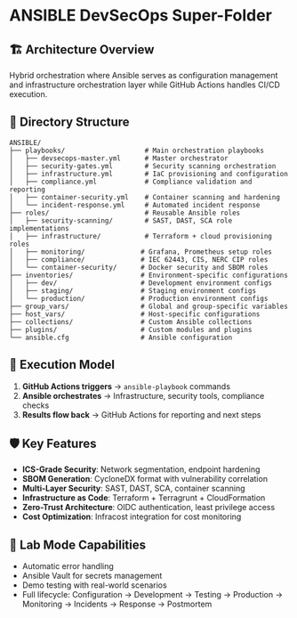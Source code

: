 # ANSIBLE DevSecOps Super-Folder

## 🏗️ Architecture Overview
Hybrid orchestration where Ansible serves as configuration management and infrastructure orchestration layer while GitHub Actions handles CI/CD execution.

## 📁 Directory Structure
```
ANSIBLE/
├── playbooks/                    # Main orchestration playbooks
│   ├── devsecops-master.yml      # Master orchestrator
│   ├── security-gates.yml        # Security scanning orchestration
│   ├── infrastructure.yml        # IaC provisioning and configuration  
│   ├── compliance.yml            # Compliance validation and reporting
│   ├── container-security.yml    # Container scanning and hardening
│   └── incident-response.yml     # Automated incident response
├── roles/                        # Reusable Ansible roles
│   ├── security-scanning/        # SAST, DAST, SCA role implementations
│   ├── infrastructure/           # Terraform + cloud provisioning roles
│   ├── monitoring/              # Grafana, Prometheus setup roles
│   ├── compliance/              # IEC 62443, CIS, NERC CIP roles
│   └── container-security/      # Docker security and SBOM roles
├── inventories/                 # Environment-specific configurations
│   ├── dev/                     # Development environment configs
│   ├── staging/                 # Staging environment configs  
│   └── production/              # Production environment configs
├── group_vars/                  # Global and group-specific variables
├── host_vars/                   # Host-specific configurations
├── collections/                 # Custom Ansible collections
├── plugins/                     # Custom modules and plugins
└── ansible.cfg                  # Ansible configuration
```

## 🔄 Execution Model
1. **GitHub Actions triggers** → `ansible-playbook` commands
2. **Ansible orchestrates** → Infrastructure, security tools, compliance checks
3. **Results flow back** → GitHub Actions for reporting and next steps

## 🛡️ Key Features
- **ICS-Grade Security**: Network segmentation, endpoint hardening
- **SBOM Generation**: CycloneDX format with vulnerability correlation
- **Multi-Layer Security**: SAST, DAST, SCA, container scanning
- **Infrastructure as Code**: Terraform + Terragrunt + CloudFormation
- **Zero-Trust Architecture**: OIDC authentication, least privilege access
- **Cost Optimization**: Infracost integration for cost monitoring

## 🚀 Lab Mode Capabilities
- Automatic error handling
- Ansible Vault for secrets management
- Demo testing with real-world scenarios
- Full lifecycle: Configuration → Development → Testing → Production → Monitoring → Incidents → Response → Postmortem